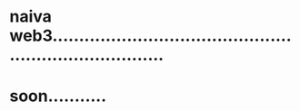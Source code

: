 # naiva web3..........................................................................
# soon...........
